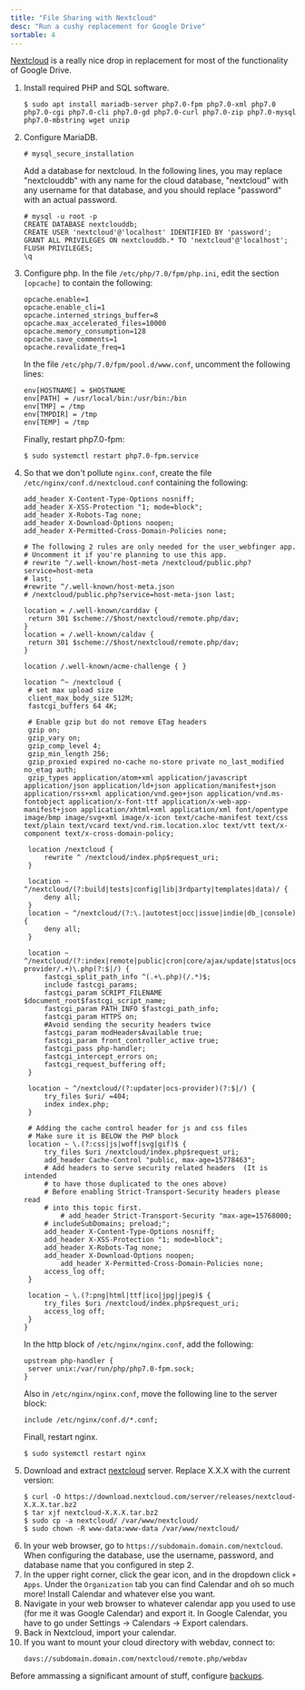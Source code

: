 ```yaml
---
title: "File Sharing with Nextcloud"
desc: "Run a cushy replacement for Google Drive"
sortable: 4
---
```


[Nextcloud](https://nextcloud.com/) is a really nice drop in replacement for most of the functionality of Google Drive.

1. Install required PHP and SQL software.
   ```
   $ sudo apt install mariadb-server php7.0-fpm php7.0-xml php7.0 php7.0-cgi php7.0-cli php7.0-gd php7.0-curl php7.0-zip php7.0-mysql php7.0-mbstring wget unzip
   ```
2. Configure MariaDB.
   ```
   # mysql_secure_installation
   ```
   Add a database for nextcloud. In the following lines, you may replace "nextclouddb" with any name for the cloud database, "nextcloud" with any username for that database, and you should replace "password" with an actual password.
   ```
   # mysql -u root -p
   CREATE DATABASE nextclouddb;
   CREATE USER 'nextcloud'@'localhost' IDENTIFIED BY 'password';
   GRANT ALL PRIVILEGES ON nextclouddb.* TO 'nextcloud'@'localhost';
   FLUSH PRIVILEGES;
   \q
   ```
3. Configure php. In the file `/etc/php/7.0/fpm/php.ini`, edit the section `[opcache]` to contain the following:
   ```
   opcache.enable=1
   opcache.enable_cli=1
   opcache.interned_strings_buffer=8
   opcache.max_accelerated_files=10000
   opcache.memory_consumption=128
   opcache.save_comments=1
   opcache.revalidate_freq=1
   ```
   In the file `/etc/php/7.0/fpm/pool.d/www.conf`, uncomment the following lines:
   ```
   env[HOSTNAME] = $HOSTNAME
   env[PATH] = /usr/local/bin:/usr/bin:/bin
   env[TMP] = /tmp
   env[TMPDIR] = /tmp
   env[TEMP] = /tmp
   ```
   Finally, restart php7.0-fpm:
   ```
   $ sudo systemctl restart php7.0-fpm.service
   ```
4. So that we don't pollute `nginx.conf`, create the file `/etc/nginx/conf.d/nextcloud.conf` containing the following:
   ```
   add_header X-Content-Type-Options nosniff;
   add_header X-XSS-Protection "1; mode=block";
   add_header X-Robots-Tag none;
   add_header X-Download-Options noopen;
   add_header X-Permitted-Cross-Domain-Policies none;

   # The following 2 rules are only needed for the user_webfinger app.
   # Uncomment it if you're planning to use this app.
   # rewrite ^/.well-known/host-meta /nextcloud/public.php?service=host-meta
   # last;
   #rewrite ^/.well-known/host-meta.json
   # /nextcloud/public.php?service=host-meta-json last;

   location = /.well-known/carddav {
   	return 301 $scheme://$host/nextcloud/remote.php/dav;
   }
   location = /.well-known/caldav {
   	return 301 $scheme://$host/nextcloud/remote.php/dav;
   }

   location /.well-known/acme-challenge { }

   location ^~ /nextcloud {
   	# set max upload size
   	client_max_body_size 512M;
   	fastcgi_buffers 64 4K;

   	# Enable gzip but do not remove ETag headers
   	gzip on;
   	gzip_vary on;
   	gzip_comp_level 4;
   	gzip_min_length 256;
   	gzip_proxied expired no-cache no-store private no_last_modified no_etag auth;
   	gzip_types application/atom+xml application/javascript application/json application/ld+json application/manifest+json application/rss+xml application/vnd.geo+json application/vnd.ms-fontobject application/x-font-ttf application/x-web-app-manifest+json application/xhtml+xml application/xml font/opentype image/bmp image/svg+xml image/x-icon text/cache-manifest text/css text/plain text/vcard text/vnd.rim.location.xloc text/vtt text/x-component text/x-cross-domain-policy;

   	location /nextcloud {
   		rewrite ^ /nextcloud/index.php$request_uri;
   	}

   	location ~ ^/nextcloud/(?:build|tests|config|lib|3rdparty|templates|data)/ {
   		deny all;
   	}
   	location ~ ^/nextcloud/(?:\.|autotest|occ|issue|indie|db_|console) {
   		deny all;
   	}

   	location ~ ^/nextcloud/(?:index|remote|public|cron|core/ajax/update|status|ocs/v[12]|updater/.+|ocs-provider/.+)\.php(?:$|/) {                                                                       
   		fastcgi_split_path_info ^(.+\.php)(/.*)$;
   		include fastcgi_params;              
   		fastcgi_param SCRIPT_FILENAME $document_root$fastcgi_script_name;
   		fastcgi_param PATH_INFO $fastcgi_path_info;
   		fastcgi_param HTTPS on;              
   		#Avoid sending the security headers twice
   		fastcgi_param modHeadersAvailable true;
   		fastcgi_param front_controller_active true;
   		fastcgi_pass php-handler;
   		fastcgi_intercept_errors on;
   		fastcgi_request_buffering off;
   	}

   	location ~ ^/nextcloud/(?:updater|ocs-provider)(?:$|/) {
   		try_files $uri/ =404;
   		index index.php;
   	} 

   	# Adding the cache control header for js and css files
   	# Make sure it is BELOW the PHP block
   	location ~ \.(?:css|js|woff|svg|gif)$ {
   		try_files $uri /nextcloud/index.php$request_uri;
   		add_header Cache-Control "public, max-age=15778463";
   		# Add headers to serve security related headers  (It is intended
   		# to have those duplicated to the ones above)
   		# Before enabling Strict-Transport-Security headers please read
   		# into this topic first.
      		# add_header Strict-Transport-Security "max-age=15768000;
   		# includeSubDomains; preload;";
   		add_header X-Content-Type-Options nosniff;
   		add_header X-XSS-Protection "1; mode=block";
   		add_header X-Robots-Tag none;
   		add_header X-Download-Options noopen;
      		add_header X-Permitted-Cross-Domain-Policies none;
   		access_log off;
   	}

   	location ~ \.(?:png|html|ttf|ico|jpg|jpeg)$ {
   		try_files $uri /nextcloud/index.php$request_uri;
   		access_log off;
   	}
   }
   ```
   In the http block of `/etc/nginx/nginx.conf`, add the following:
   ```
   upstream php-handler {
   	server unix:/var/run/php/php7.0-fpm.sock;
   }
   ```
   Also in `/etc/nginx/nginx.conf`, move the following line to the server block:
   ```
   include /etc/nginx/conf.d/*.conf;
   ```
   Finall, restart nginx.
   ```
   $ sudo systemctl restart nginx
   ```
5. Download and extract [nextcloud](https://nextcloud.org/install/) server. Replace X.X.X with the current version:
   ```
   $ curl -O https://download.nextcloud.com/server/releases/nextcloud-X.X.X.tar.bz2
   $ tar xjf nextcloud-X.X.X.tar.bz2
   $ sudo cp -a nextcloud/ /var/www/nextcloud/
   $ sudo chown -R www-data:www-data /var/www/nextcloud/
   ```
6. In your web browser, go to `https://subdomain.domain.com/nextcloud`. When configuring the database, use the username, password, and database name that you configured in step 2.
7. In the upper right corner, click the gear icon, and in the dropdown click `+ Apps`. Under the `Organization` tab you can find Calendar and oh so much more! Install Calendar and whatever else you want.
8. Navigate in your web browser to whatever calendar app you used to use (for me it was Google Calendar) and export it. In Google Calendar, you have to go under Settings -> Calendars -> Export calendars.
9. Back in Nextcloud, import your calendar.
10. If you want to mount your cloud directory with webdav, connect to:
    ```
    davs://subdomain.domain.com/nextcloud/remote.php/webdav
    ```

Before ammassing a significant amount of stuff, configure [backups](backup-everything-always.html).
